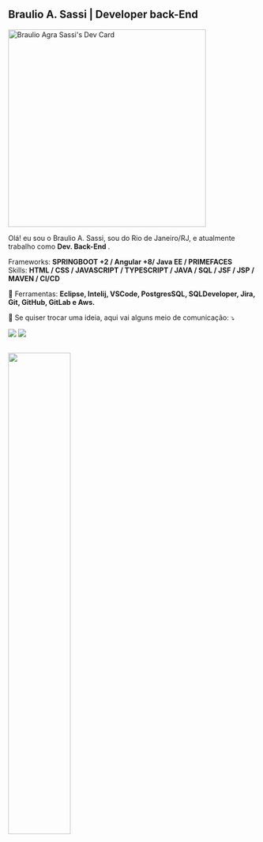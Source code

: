 ## Braulio A. Sassi | Developer back-End
<a href="https://app.daily.dev/braulioagrasassi"><img src="https://api.daily.dev/devcards/c0aae6dbd882483891348ad52b67956d.png?r=cgb" width="400" alt="Braulio Agra Sassi's Dev Card"/></a>

<p align="left"> 
  Olá! eu sou o Braulio A. Sassi, sou do Rio de Janeiro/RJ, e atualmente trabalho como <strong>Dev. Back-End </strong>.<br>
</p>

<p align="left">
     Frameworks: <strong>SPRINGBOOT +2 / Angular +8/ Java EE / PRIMEFACES</strong> <br/>
     Skills: <strong> HTML / CSS / JAVASCRIPT / TYPESCRIPT / JAVA / SQL / JSF / JSP / MAVEN / CI/CD</strong> <br/>
 </p>

<p align="left">
  💼 Ferramentas: <strong>Eclipse, Intelij, VSCode, PostgresSQL, SQLDeveloper, Jira, Git, GitHub, GitLab e Aws.</strong>
</p>

<p align="left">
  💌 Se quiser trocar uma ideia, aqui vai alguns meio de comunicação: ⤵️
</p>

<p align="left">
  
  <a href="https://www.linkedin.com/in/braulio-sassi/" alt="Linkedin">
  <img src="https://img.shields.io/badge/-Linkedin-0e76a8?style=flat-square&logo=Linkedin&logoColor=white&link=LINK-DO-SEU-LINKEDIN" /></a>

  <a href="" alt="Instagram">
  <img src="https://img.shields.io/badge/-Instagram-DF0174?style=flat-square&labelColor=DF0174&logo=instagram&logoColor=white&link=LINK-DO-SEU-INSTAGRAM"/></a>
</p>  

##

<div>
  <a href="https://github.com/brauliosassi">
    <img width="50%" src="https://github-readme-stats.vercel.app/api/top-langs/?username=brauliosassi&layout=compact&langs_count=7&theme=github_dark"/>
  </a>
</div>
 




